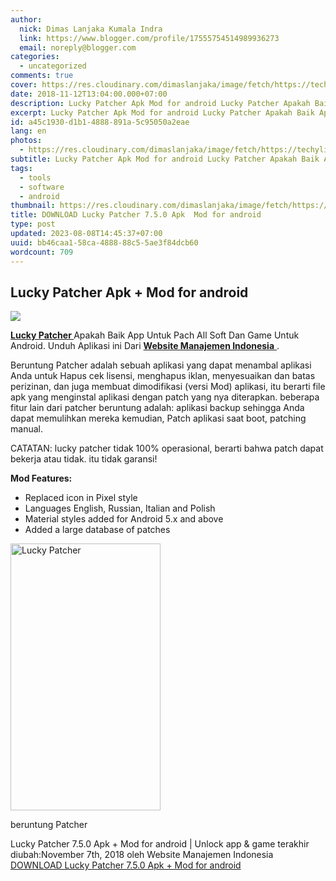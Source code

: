 ```yaml
---
author:
  nick: Dimas Lanjaka Kumala Indra
  link: https://www.blogger.com/profile/17555754514989936273
  email: noreply@blogger.com
categories:
  - uncategorized
comments: true
cover: https://res.cloudinary.com/dimaslanjaka/image/fetch/https://techylist.com/wp-content/uploads/2017/12/image-result-for-lucky-patcher-images-3-1024x593.jpeg
date: 2018-11-12T13:04:00.000+07:00
description: Lucky Patcher Apk Mod for android Lucky Patcher Apakah Baik App Untuk Pach All
excerpt: Lucky Patcher Apk Mod for android Lucky Patcher Apakah Baik App Untuk Pach All
id: a45c1930-d1b1-4888-891a-5c95050a2eae
lang: en
photos:
  - https://res.cloudinary.com/dimaslanjaka/image/fetch/https://techylist.com/wp-content/uploads/2017/12/image-result-for-lucky-patcher-images-3-1024x593.jpeg
subtitle: Lucky Patcher Apk Mod for android Lucky Patcher Apakah Baik App Untuk Pach All
tags:
  - tools
  - software
  - android
thumbnail: https://res.cloudinary.com/dimaslanjaka/image/fetch/https://techylist.com/wp-content/uploads/2017/12/image-result-for-lucky-patcher-images-3-1024x593.jpeg
title: DOWNLOAD Lucky Patcher 7.5.0 Apk  Mod for android
type: post
updated: 2023-08-08T14:45:37+07:00
uuid: bb46caa1-58ca-4888-88c5-5ae3f84dcb60
wordcount: 709
---
```


<div>    <h2>        Lucky Patcher Apk + Mod for android     </h2><img src="https://res.cloudinary.com/dimaslanjaka/image/fetch/https://techylist.com/wp-content/uploads/2017/12/image-result-for-lucky-patcher-images-3-1024x593.jpeg">    <p>        <a href="https://webmanajemen.com/">            <strong>Lucky Patcher </strong>        </a>        Apakah Baik App Untuk Pach All Soft Dan Game Untuk Android. Unduh         Aplikasi ini Dari         <a href="https://webmanajemen.com/">            <strong>Website Manajemen Indonesia</strong>        </a>        .     </p>    <p>        Beruntung Patcher adalah sebuah aplikasi yang dapat menambal aplikasi         Anda untuk Hapus cek lisensi, menghapus iklan, menyesuaikan dan batas         perizinan, dan juga membuat dimodifikasi (versi Mod) aplikasi, itu         berarti file apk yang menginstal aplikasi dengan patch yang nya         diterapkan. beberapa fitur lain dari patcher beruntung adalah: aplikasi         backup sehingga Anda dapat memulihkan mereka kemudian, Patch aplikasi         saat boot, patching manual.     </p>    <p>        CATATAN: lucky patcher tidak 100% operasional, berarti bahwa patch         dapat bekerja atau tidak. itu tidak garansi!     </p>    <p>        <strong>Mod Features:</strong>    </p>    <ul>        <li>            Replaced icon in Pixel style         </li>        <li>            Languages English, Russian, Italian and Polish         </li>        <li>            Material styles added for Android 5.x and above         </li>        <li>            Added a large database of patches         </li>    </ul>    <div>        <a href="https://webmanajemen.com/">            <img alt="Lucky Patcher" width="240" height="427" src="https://res.cloudinary.com/dimaslanjaka/image/fetch/https://image.revdl.com/2018/lucky-patcher.jpg">        </a>        <p>            beruntung Patcher         </p>    </div>    <div>        Lucky Patcher 7.5.0 Apk + Mod for android | Unlock app &amp; game         terakhir diubah:November 7th, 2018 oleh Website Manajemen Indonesia     </div>    <div>    </div></div><div>    <a href="https://dimaslanjaka-storage.000webhostapp.com/revdl.php?download&amp;path=/free-download-lucky-patcher-android.html/" target="_blank" rel="noopener noreferer nofollow">        DOWNLOAD Lucky Patcher 7.5.0 Apk + Mod for android     </a></div>